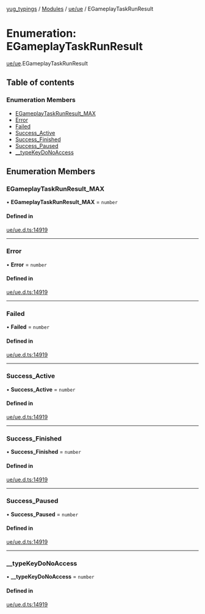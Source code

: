 [yug_typings](../README.md) / [Modules](../modules.md) / [ue/ue](../modules/ue_ue.md) / EGameplayTaskRunResult

# Enumeration: EGameplayTaskRunResult

[ue/ue](../modules/ue_ue.md).EGameplayTaskRunResult

## Table of contents

### Enumeration Members

- [EGameplayTaskRunResult\_MAX](ue_ue.EGameplayTaskRunResult.md#egameplaytaskrunresult_max)
- [Error](ue_ue.EGameplayTaskRunResult.md#error)
- [Failed](ue_ue.EGameplayTaskRunResult.md#failed)
- [Success\_Active](ue_ue.EGameplayTaskRunResult.md#success_active)
- [Success\_Finished](ue_ue.EGameplayTaskRunResult.md#success_finished)
- [Success\_Paused](ue_ue.EGameplayTaskRunResult.md#success_paused)
- [\_\_typeKeyDoNoAccess](ue_ue.EGameplayTaskRunResult.md#__typekeydonoaccess)

## Enumeration Members

### EGameplayTaskRunResult\_MAX

• **EGameplayTaskRunResult\_MAX** = `number`

#### Defined in

[ue/ue.d.ts:14919](https://github.com/YugMetaverse/yug_typings/blob/b7d9b19/ue/ue.d.ts#L14919)

___

### Error

• **Error** = `number`

#### Defined in

[ue/ue.d.ts:14919](https://github.com/YugMetaverse/yug_typings/blob/b7d9b19/ue/ue.d.ts#L14919)

___

### Failed

• **Failed** = `number`

#### Defined in

[ue/ue.d.ts:14919](https://github.com/YugMetaverse/yug_typings/blob/b7d9b19/ue/ue.d.ts#L14919)

___

### Success\_Active

• **Success\_Active** = `number`

#### Defined in

[ue/ue.d.ts:14919](https://github.com/YugMetaverse/yug_typings/blob/b7d9b19/ue/ue.d.ts#L14919)

___

### Success\_Finished

• **Success\_Finished** = `number`

#### Defined in

[ue/ue.d.ts:14919](https://github.com/YugMetaverse/yug_typings/blob/b7d9b19/ue/ue.d.ts#L14919)

___

### Success\_Paused

• **Success\_Paused** = `number`

#### Defined in

[ue/ue.d.ts:14919](https://github.com/YugMetaverse/yug_typings/blob/b7d9b19/ue/ue.d.ts#L14919)

___

### \_\_typeKeyDoNoAccess

• **\_\_typeKeyDoNoAccess** = `number`

#### Defined in

[ue/ue.d.ts:14919](https://github.com/YugMetaverse/yug_typings/blob/b7d9b19/ue/ue.d.ts#L14919)

